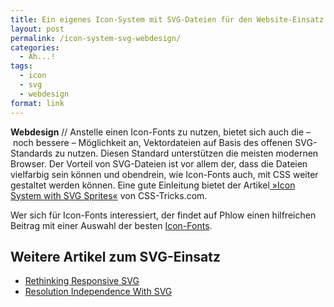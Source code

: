 ```yaml
---
title: Ein eigenes Icon-System mit SVG-Dateien für den Website-Einsatz
layout: post
permalink: /icon-system-svg-webdesign/
categories:
  - Ah...!
tags:
  - icon
  - svg
  - webdesign
format: link
---
```

**Webdesign** // Anstelle einen Icon-Fonts zu nutzen, bietet sich auch die – noch bessere – Möglichkeit an, Vektordateien auf Basis des offenen SVG-Standards zu nutzen. Diesen Standard unterstützen die meisten modernen Browser. Der Vorteil von SVG-Dateien ist vor allem der, dass die Dateien vielfarbig sein können und obendrein, wie Icon-Fonts auch, mit CSS weiter gestaltet werden können. Eine gute Einleitung bietet der Artikel[ »Icon System with SVG Sprites«][1] von CSS-Tricks.com.

Wer sich für Icon-Fonts interessiert, der findet auf Phlow einen hilfreichen Beitrag mit einer Auswahl der besten [Icon-Fonts][2].

## Weitere Artikel zum SVG-Einsatz

*   [Rethinking Responsive SVG][3]
*   [Resolution Independence With SVG][4]

 [1]: http://css-tricks.com/svg-sprites-use-better-icon-fonts/
 [2]: http://phlow.de/icon-fonts
 [3]: http://www.smashingmagazine.com/2014/03/05/rethinking-responsive-svg/
 [4]: http://www.smashingmagazine.com/2012/01/16/resolution-independence-with-svg/